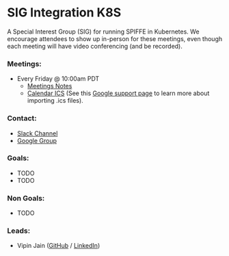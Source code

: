 # SIG Integration K8S

A Special Interest Group (SIG) for running SPIFFE in Kubernetes. We encourage attendees to show up in-person for these meetings, even though each meeting will have video conferencing (and be recorded).

### Meetings:
* Every Friday @ 10:00am PDT
    * [Meetings Notes](https://docs.google.com/document/d/1Dq4kSlfOpewnisItipTWx3Q8qCelbNP85yjMnSrdomE/edit)
    * [Calendar ICS](https://calendar.google.com/calendar/ical/scytale.io_enlt6qi4n2isljgqh8f1dt3gj8%40group.calendar.google.com/public/basic.ics) (See this [Google support page](https://support.google.com/calendar/answer/37100?co=GENIE.Platform%3DDesktop&hl=en) to learn more about importing .ics files).

### Contact:
* [Slack Channel](https://spiffe.slack.com/messages/sig-integration-k8s/)
* [Google Group](https://groups.google.com/a/spiffe.io/forum/#!forum/sig-integration-k8s)

### Goals:
* TODO
* TODO

### Non Goals:
* TODO

### Leads:
* Vipin Jain ([GitHub](https://github.com/jainvipin) / [LinkedIn](https://www.linkedin.com/in/vipin-jain-6455b311/))
